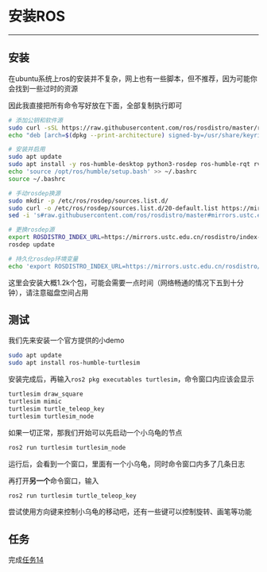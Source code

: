 # 安装ROS
---
## 安装
在ubuntu系统上ros的安装并不复杂，网上也有一些脚本，但不推荐，因为可能你会找到一些过时的资源

因此我直接把所有命令写好放在下面，全部复制执行即可

``` bash
# 添加公钥和软件源
sudo curl -sSL https://raw.githubusercontent.com/ros/rosdistro/master/ros.key -o /usr/share/keyrings/ros-archive-keyring.gpg
echo "deb [arch=$(dpkg --print-architecture) signed-by=/usr/share/keyrings/ros-archive-keyring.gpg] https://mirrors.ustc.edu.cn/ros2/ubuntu jammy main" | sudo tee /etc/apt/sources.list.d/ros2.list > /dev/null

# 安装并启用
sudo apt update
sudo apt install -y ros-humble-desktop python3-rosdep ros-humble-rqt rviz python3-colcon-ros
echo 'source /opt/ros/humble/setup.bash' >> ~/.bashrc
source ~/.bashrc

# 手动rosdep换源
sudo mkdir -p /etc/ros/rosdep/sources.list.d/
sudo curl -o /etc/ros/rosdep/sources.list.d/20-default.list https://mirrors.ustc.edu.cn/rosdistro/rosdep/sources.list.d/20-default.list
sed -i 's#raw.githubusercontent.com/ros/rosdistro/master#mirrors.ustc.edu.cn/rosdistro#g' /etc/ros/rosdep/sources.list.d/20-default.list

# 更换rosdep源
export ROSDISTRO_INDEX_URL=https://mirrors.ustc.edu.cn/rosdistro/index-v4.yaml
rosdep update

# 持久化rosdep环境变量
echo 'export ROSDISTRO_INDEX_URL=https://mirrors.ustc.edu.cn/rosdistro/index-v4.yaml' >> ~/.bashrc
```

这里会安装大概1.2k个包，可能会需要一点时间（网络畅通的情况下五到十分钟），请注意磁盘空间占用

## 测试
我们先来安装一个官方提供的小demo

``` bash
sudo apt update
sudo apt install ros-humble-turtlesim
```

安装完成后，再输入`ros2 pkg executables turtlesim`，命令窗口内应该会显示

``` bash
turtlesim draw_square
turtlesim mimic
turtlesim turtle_teleop_key
turtlesim turtlesim_node
```

如果一切正常，那我们开始可以先启动一个小乌龟的节点

``` bash
ros2 run turtlesim turtlesim_node
```

运行后，会看到一个窗口，里面有一个小乌龟，同时命令窗口内多了几条日志

再打开**另一个**命令窗口，输入

``` bash
ros2 run turtlesim turtle_teleop_key
```
尝试使用方向键来控制小乌龟的移动吧，还有一些键可以控制旋转、画笔等功能

## 任务
完成[任务14](../tasks/14)